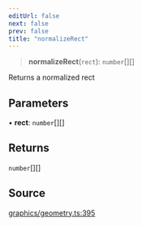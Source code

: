 ```yaml
---
editUrl: false
next: false
prev: false
title: "normalizeRect"
---
```


> **normalizeRect**(`rect`): `number`[][]

Returns a normalized rect

## Parameters

• **rect**: `number`[][]

## Returns

`number`[][]

## Source

[graphics/geometry.ts:395](https://github.com/dakhetov/dgmjs/blob/main/packages/core/src/graphics/geometry.ts#L395)

